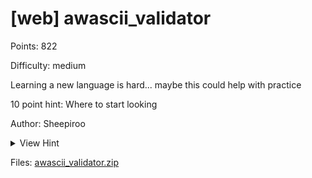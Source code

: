 # [web] awascii_validator

Points: 822

Difficulty: medium

Learning a new language is hard... maybe this could help with practice

10 point hint: Where to start looking

Author: Sheepiroo

<details>
<summary>View Hint</summary>

`os.system()` in `awafier_decoder.py`

</details>

<style>
details summary { 
    cursor: pointer;
}
</style>

Files: [awascii_validator.zip](./awascii_validator.zip)

##
